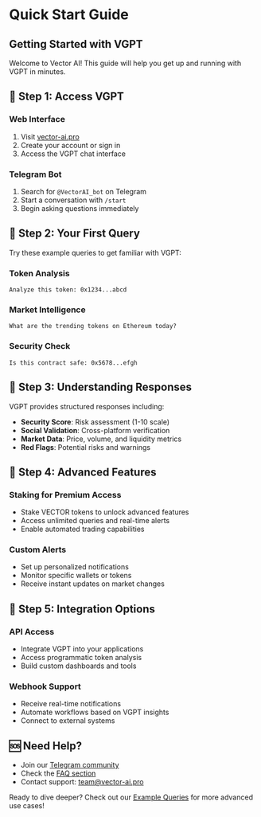 # Quick Start Guide

## Getting Started with VGPT

Welcome to Vector AI! This guide will help you get up and running with VGPT in minutes.

## 🚀 Step 1: Access VGPT

### Web Interface
1. Visit [vector-ai.pro](https://vector-ai.pro)
2. Create your account or sign in
3. Access the VGPT chat interface

### Telegram Bot
1. Search for `@VectorAI_bot` on Telegram
2. Start a conversation with `/start`
3. Begin asking questions immediately

## 💬 Step 2: Your First Query

Try these example queries to get familiar with VGPT:

### Token Analysis
```
Analyze this token: 0x1234...abcd
```

### Market Intelligence
```
What are the trending tokens on Ethereum today?
```

### Security Check
```
Is this contract safe: 0x5678...efgh
```

## 🎯 Step 3: Understanding Responses

VGPT provides structured responses including:

- **Security Score**: Risk assessment (1-10 scale)
- **Social Validation**: Cross-platform verification
- **Market Data**: Price, volume, and liquidity metrics
- **Red Flags**: Potential risks and warnings

## 🔧 Step 4: Advanced Features

### Staking for Premium Access
- Stake VECTOR tokens to unlock advanced features
- Access unlimited queries and real-time alerts
- Enable automated trading capabilities

### Custom Alerts
- Set up personalized notifications
- Monitor specific wallets or tokens
- Receive instant updates on market changes

## 📱 Step 5: Integration Options

### API Access
- Integrate VGPT into your applications
- Access programmatic token analysis
- Build custom dashboards and tools

### Webhook Support
- Receive real-time notifications
- Automate workflows based on VGPT insights
- Connect to external systems

## 🆘 Need Help?

- Join our [Telegram community](https://t.me/vectorai_tg)
- Check the [FAQ section](6-Links-Resources.md)
- Contact support: team@vector-ai.pro

Ready to dive deeper? Check out our [Example Queries](3-2-Example-Queries.md) for more advanced use cases! 
